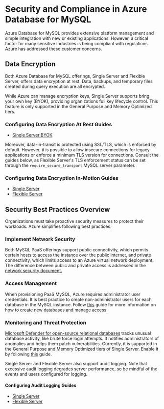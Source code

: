 # Security and Compliance in Azure Database for MySQL

Azure Database for MySQL provides extensive platform management and simple integration with new or existing applications. However, a critical factor for many sensitive industries is being compliant with regulations. Azure has addressed these customer concerns.

## Data Encryption

Both Azure Database for MySQL offerings, Single Server and Flexible Server, offers data encryption at rest. Data, backups, and temporary files created during query execution are all encrypted.

While Azure can manage encryption keys, Single Server supports bring your own key (BYOK), providing organizations full key lifecycle control. This feature is only supported in the General Purpose and Memory Optimized tiers.

### Configuring Data Encryption At Rest Guides

- [Single Server BYOK](https://docs.microsoft.com/azure/mysql/concepts-data-encryption-mysql)

Moreover, data-in-transit is protected using SSL/TLS, which is enforced by default. However, it is possible to allow insecure connections for legacy applications or enforce a minimum TLS version for connections. Consult the guides below, as Flexible Server's TLS enforcement status can be set through the `require_secure_transport` MySQL server parameter.

### Configuring Data Encryption In-Motion Guides

- [Single Server](https://docs.microsoft.com/azure/mysql/concepts-ssl-connection-security)
- [Flexible Server](https://docs.microsoft.com/azure/mysql/flexible-server/how-to-connect-tls-ssl)

## Security Best Practices Overview

Organizations must take proactive security measures to protect their workloads. Azure simplifies following best practices.

### Implement Network Security

Both MySQL PaaS offerings support public connectivity, which permits certain hosts to access the instance over the public internet, and private connectivity, which limits access to an Azure virtual network deployment. The difference between public and private access is addressed in the [network security document.](./03_Network_Security.md) 

### Access Management

When provisioning PaaS MySQL, Azure requires administrator user credentials. It is best practice to create non-administrator users for each database in the MySQL instance. Follow [this](https://docs.microsoft.com/azure/mysql/howto-create-users) guide for more information on how to create new databases and manage access.

### Monitoring and Threat Protection

[Microsoft Defender for open-source relational databases](https://docs.microsoft.com/azure/defender-for-cloud/defender-for-databases-introduction) tracks unusual database activity, like brute force login attempts. It notifies administrators of anomalies and helps them patch vulnerabilities. Currently, it is supported in the General Purpose and Memory Optimized tiers of Single Server. Enable it by following [this](https://docs.microsoft.com/azure/defender-for-cloud/defender-for-databases-usage) guide.

Single Server and Flexible Server also support audit logging. Note that excessive audit logging degrades server performance, so be mindful of the events and users configured for logging.

#### Configuring Audit Logging Guides

- [Single Server](https://docs.microsoft.com/azure/mysql/concepts-audit-logs)
- [Flexible Server](https://docs.microsoft.com/azure/mysql/flexible-server/concepts-audit-logs)
